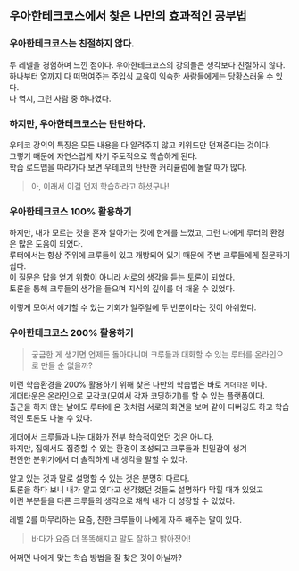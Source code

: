 ## 우아한테크코스에서 찾은 나만의 효과적인 공부법

### 우아한테크코스는 친절하지 않다.
두 레벨을 경험하며 느낀 점이다. 우아한테크코스의 강의들은 생각보다 친절하지 않다.  
하나부터 열까지 다 떠먹여주는 주입식 교육이 익숙한 사람들에게는 당황스러울 수 있다.  
나 역시, 그런 사람 중 하나였다.

### 하지만, 우아한테크코스는 탄탄하다.
우테코 강의의 특징은 모든 내용을 다 알려주지 않고 키워드만 던져준다는 것이다.  
그렇기 때문에 자연스럽게 자기 주도적으로 학습하게 된다.  
학습 로드맵을 따라가다 보면 우테코의 탄탄한 커리큘럼에 놀랄 때가 많다.  
> 아, 이래서 이걸 먼저 학습하라고 하셨구나!

### 우아한테크코스 100% 활용하기
하지만, 내가 모르는 것을 혼자 알아가는 것에 한계를 느꼈고, 그런 나에게 루터의 환경은 많은 도움이 되었다.  
루터에서는 항상 주위에 크루들이 있고 개방되어 있기 때문에 주변 크루들에게 질문하기 쉽다.   
이 질문은 답을 얻기 위함이 아니라 서로의 생각을 듣는 토론이 되었다.  
토론을 통해 크루들의 생각을 들으며 지식의 깊이를 더 채울 수 있었다.  

이렇게 모여서 얘기할 수 있는 기회가 일주일에 두 번뿐이라는 것이 아쉬웠다.

### 우아한테크코스 200% 활용하기
> 궁금한 게 생기면 언제든 돌아다니며 크루들과 대화할 수 있는 루터를 온라인으로 만들 순 없을까?

이런 학습환경을 200% 활용하기 위해 찾은 나만의 학습법은 바로 `게더타운` 이다.  
게더타운은 온라인으로 모각코(모여서 각자 코딩하기)를 할 수 있는 플랫폼이다.  
출근을 하지 않는 날에도 루터에 온 것처럼 서로의 화면을 보며 같이 디버깅도 하고 학습적인 토론도 나눌 수 있다.  

게더에서 크루들과 나눈 대화가 전부 학습적이었던 것은 아니다.  
하지만, 집에서도 집중할 수 있는 환경이 조성되고 크루들과 친밀감이 생겨  
편안한 분위기에서 더 솔직하게 내 생각을 말할 수 있다.  

알고 있는 것과 말로 설명할 수 있는 것은 분명히 다르다.  
토론을 하다 보니 내가 알고 있다고 생각했던 것들도 설명하다 막힐 때가 있었고  
이런 부분들을 다른 크루들의 생각으로 채워 내가 더 성장할 수 있었다.  

레벨 2를 마무리하는 요즘, 친한 크루들이 나에게 자주 해주는 말이 있다.
> 바다가 요즘 더 똑똑해지고 말도 잘하고 밝아졌어!

어쩌면 나에게 맞는 학습 방법을 잘 찾은 것이 아닐까?